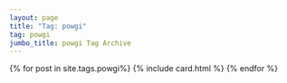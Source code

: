 ```yaml
---
layout: page
title: "Tag: powgi"
tag: powgi
jumbo_title: powgi Tag Archive
---
```


{% for post in site.tags.powgi%}
{% include card.html %}
{% endfor %}
